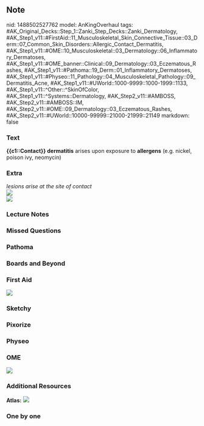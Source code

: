 ## Note
nid: 1488502527762
model: AnKingOverhaul
tags: #AK_Original_Decks::Step_1::Zanki_Step_Decks::Zanki_Dermatology, #AK_Step1_v11::#FirstAid::11_Musculoskeletal_Skin_Connective_Tissue::03_Derm::07_Common_Skin_Disorders::Allergic_Contact_Dermatitis, #AK_Step1_v11::#OME::10_Musculoskeletal::03_Dermatology::06_Inflammatory_Dermatoses, #AK_Step1_v11::#OME_banner::Clinical::09_Dermatology::03_Eczematous_Rashes, #AK_Step1_v11::#Pathoma::19_Derm::01_Inflammatory_Dermatoses, #AK_Step1_v11::#Physeo::11_Pathology::04_Musculoskeletal_Pathology::09_Dermatitis_Acne, #AK_Step1_v11::#UWorld::1000-9999::1000-1999::1133, #AK_Step1_v11::^Other::^SkinOfColor, #AK_Step1_v11::^Systems::Dermatology, #AK_Step2_v11::#AMBOSS, #AK_Step2_v11::#AMBOSS::IM, #AK_Step2_v11::#OME::09_Dermatology::03_Eczematous_Rashes, #AK_Step2_v11::#UWorld::10000-99999::21000-21999::21149
markdown: false

### Text
<div>
  <b>{{c1::Contact}} dermatitis</b> arises upon exposure to
  <b>allergens</b> (e.g. nickel, poison ivy, neomycin)
</div>

### Extra
<div>
  <i>lesions arise at the site of contact</i>
</div>
<div><img src="paste-473137892294825.jpg"></div><img src=
"paste-8c61cbc857099215289209924c595cc3224b696c.png">

### Lecture Notes


### Missed Questions


### Pathoma


### Boards and Beyond


### First Aid
<img src="tmpmqPlHm.png">

### Sketchy


### Pixorize


### Physeo


### OME
<div class="ome-widget">
  <a href=
  "https://onlinemeded.org/spa/dermatology/eczematous-rashes/acquire?ref=anki">
  <img src="_OME_AnkiFlashcards_Lesson_3.png"></a>
</div>

### Additional Resources
<b>Atlas:</b> <img src="tmpvnkbOA.png">

### One by one

